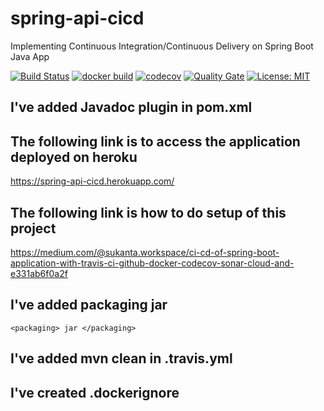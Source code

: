 # spring-api-cicd
Implementing Continuous Integration/Continuous Delivery on Spring Boot Java App 

[![Build Status](https://travis-ci.com/sukantaworkspace/spring-api-cicd.svg?branch=master)](https://travis-ci.com/sukantaworkspace/spring-api-cicd)
[![docker build](https://img.shields.io/docker/cloud/build/sukantaa/spring-api-cicd.svg)](https://img.shields.io/docker/cloud/build/sukantaa/spring-api-cicd)
[![codecov](https://codecov.io/gh/sukantaworkspace/spring-api-cicd/branch/master/graph/badge.svg)](https://codecov.io/gh/sukantaworkspace/spring-api-cicd)
[![Quality Gate](https://sonarcloud.io/api/project_badges/measure?project=org.spring.cicd:spring-api-cicd&metric=alert_status)](https://sonarcloud.io/dashboard/index/org.spring.cicd:spring-api-cicd)
[![License: MIT](https://img.shields.io/badge/License-MIT-yellow.svg)](https://opensource.org/licenses/MIT)

## I've added Javadoc plugin in pom.xml

## The following link is to access the application deployed on heroku

https://spring-api-cicd.herokuapp.com/

## The following link is how to do setup of this project

https://medium.com/@sukanta.workspace/ci-cd-of-spring-boot-application-with-travis-ci-github-docker-codecov-sonar-cloud-and-e331ab6f0a2f

## I've added packaging jar 

```
<packaging> jar </packaging>
```

## I've added mvn clean in .travis.yml

## I've created .dockerignore
